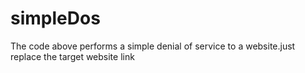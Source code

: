 # simpleDos
The code above performs a simple denial of service to a website.just replace the target website link

